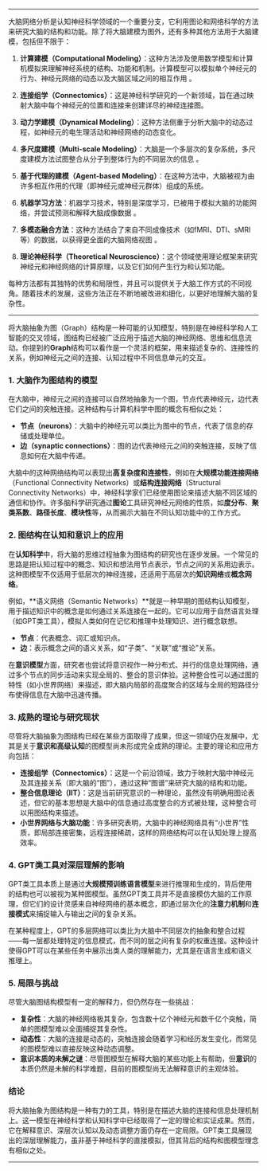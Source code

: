 
---

大脑网络分析是认知神经科学领域的一个重要分支，它利用图论和网络科学的方法来研究大脑的结构和功能。除了将大脑建模为图外，还有多种其他方法用于大脑建模，包括但不限于：

1. **计算建模（Computational Modeling）**：这种方法涉及使用数学模型和计算机模拟来理解神经系统的结构、功能和机制。计算模型可以模拟单个神经元的行为、神经元网络的动态以及大脑区域之间的相互作用 。

2. **连接组学（Connectomics）**：这是神经科学研究的一个新领域，旨在通过映射大脑中每个神经元的位置和连接来创建详尽的神经连接图。

3. **动力学建模（Dynamical Modeling）**：这种方法侧重于分析大脑中的动态过程，如神经元的电生理活动和神经网络的动态变化。

4. **多尺度建模（Multi-scale Modeling）**：大脑是一个多层次的复杂系统，多尺度建模方法试图整合从分子到整体行为的不同层次的信息 。

5. **基于代理的建模（Agent-based Modeling）**：在这种方法中，大脑被视为由许多相互作用的代理（即神经元或神经元群体）组成的系统。

6. **机器学习方法**：机器学习技术，特别是深度学习，已被用于模拟大脑的功能网络，并尝试预测和解释大脑成像数据 。

7. **多模态融合方法**：这种方法结合了来自不同成像技术（如fMRI、DTI、sMRI等）的数据，以获得更全面的大脑网络视图 。

8. **理论神经科学（Theoretical Neuroscience）**：这个领域使用理论框架来研究神经元和神经网络的计算原理，以及它们如何产生行为和认知功能。

每种方法都有其独特的优势和局限性，并且可以提供关于大脑工作方式的不同视角。随着技术的发展，这些方法正在不断地被改进和细化，以更好地理解大脑的复杂性。

---

将大脑抽象为图（Graph）结构是一种可能的认知模型，特别是在神经科学和人工智能的交叉领域，图结构已经被广泛应用于描述大脑的神经网络、思维和信息流动。你提到的**Graph**结构可以看作是一个灵活的框架，用来描述复杂的、连接性的关系，例如神经元之间的连接、认知过程中不同信息单元的交互。

### 1. **大脑作为图结构的模型**
在大脑中，神经元之间的连接可以自然地抽象为一个图，节点代表神经元，边代表它们之间的突触连接。这种结构与计算机科学中图的概念有相似之处：

- **节点（neurons）**：大脑中的神经元可以类比为图中的节点，代表了信息的存储或处理单位。
- **边（synaptic connections）**：图的边代表神经元之间的突触连接，反映了信息如何在大脑中传递。

大脑中的这种网络结构可以表现出**高复杂度和连接性**，例如在**大规模功能连接网络**（Functional Connectivity Networks）或**结构连接网络**（Structural Connectivity Networks）中，神经科学家们已经使用图论来描述大脑不同区域的通信和协作。许多脑科学研究通过**图论**工具研究神经元网络的性质，如**度分布**、**聚类系数**、**路径长度**、**模块性**等，从而揭示大脑在不同认知功能中的工作方式。

### 2. **图结构在认知和意识上的应用**
在**认知科学**中，将大脑的思维过程抽象为图结构的研究也在逐步发展。一个常见的思路是把认知过程中的概念、知识和想法用节点表示，节点之间的关系用边表示。这种图模型不仅适用于低层次的神经连接，还适用于高层次的**知识网络**或**概念网络**。

例如，**语义网络（Semantic Networks）**就是一种早期的图结构认知模型，用于描述知识中的概念是如何通过关系连接在一起的。它可以应用于自然语言处理（如GPT类工具），模拟人类如何在记忆和推理中处理知识、进行概念联想。

- **节点**：代表概念、词汇或知识点。
- **边**：表示概念之间的语义关系，如“子类”、“关联”或“推论”关系。

在**意识模型**方面，研究者也尝试将意识视作一种分布式、并行的信息处理网络，通过多个节点的同步活动来实现全局的、整合的意识体验。这种整合性可以通过图的特性（如小世界网络）来描述，即大脑内局部的高度聚合的区域与全局的短路径分布使得信息在大脑中迅速传播。

### 3. **成熟的理论与研究现状**
尽管将大脑抽象为图结构已经在某些方面取得了成果，但这一领域仍在发展中，尤其是关于**意识和高级认知**的图模型尚未形成完全成熟的理论。主要的理论和应用方向包括：

- **连接组学（Connectomics）**：这是一个前沿领域，致力于映射大脑中神经元及其连接关系（即大脑的“图”），通过这种“图谱”来研究大脑的结构和功能。
- **整合信息理论（IIT）**：这是当前研究意识的一种理论，虽然没有明确用图论表述，但它的基本思想是大脑中的信息通过高度整合的方式被处理，这种整合可以用图结构来描述。
- **小世界网络与大脑功能**：许多研究表明，大脑中的神经网络具有“小世界”性质，即局部连接密集，远程连接稀疏，这样的网络结构可以在认知处理上提高效率。

### 4. **GPT类工具对深层理解的影响**
GPT类工具本质上是通过**大规模预训练语言模型**来进行推理和生成的，背后使用的结构也可以被视为某种图模型。虽然GPT类工具并不是直接模仿大脑的工作原理，但它们的设计灵感来自神经网络的基本概念，即通过层次化的**注意力机制**和**连接模式**来捕捉输入与输出之间的复杂关系。

在某种程度上，GPT的多层网络可以类比为大脑中不同层次的抽象和整合过程——每一层都处理特定的信息模式，而不同的层之间有复杂的权重连接。这种设计使得GPT可以在某些任务中展示出类人类的理解能力，尤其是在语言生成和语义推理上。

### 5. **局限与挑战**
尽管大脑图结构模型有一定的解释力，但仍然存在一些挑战：

- **复杂性**：大脑的神经网络极其复杂，包含数十亿个神经元和数千亿个突触，简单的图模型难以全面捕捉其复杂性。
- **动态性**：大脑的连接是动态的，突触连接会随着学习和经历发生变化，而常见的图模型难以直接反映这种动态调整。
- **意识本质的未解之谜**：尽管图模型在解释大脑的某些功能上有帮助，但**意识**的本质仍然是未解的科学难题，目前的图模型尚无法解释意识的主观体验。

### 结论
将大脑抽象为图结构是一种有力的工具，特别是在描述大脑的连接和信息处理机制上。这一模型在神经科学和认知科学中已经取得了一定的理论和实证成果。然而，它在解释意识、深层次认知以及动态调整方面仍存在一定局限。GPT类工具展现出的深层理解能力，虽非基于神经科学的直接模拟，但其背后的结构和图模型理念有相似之处。

---




